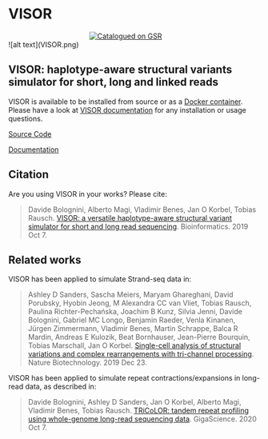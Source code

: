 # VISOR

<div style="width: 180px; margin: 0 auto;"><a href="https://surveillance.cancer.gov/genetic-simulation-resources/"><img src="https://surveillance.cancer.gov/genetic-simulation-resources/gsr/static/img/gsr_tile.jpg" alt="Catalogued on GSR" width="180" height="60" /></a></div>
![alt text](VISOR.png)

## VISOR: haplotype-aware structural variants simulator for short, long and linked reads

VISOR is available to be installed from source or as a [Docker container](https://hub.docker.com/r/davidebolo1993/visor).
Please have a look at [VISOR documentation](https://davidebolo1993.github.io/visordoc/) for any installation or usage questions.

[Source Code](https://github.com/davidebolo1993/VISOR/tree/master/VISOR)

[Documentation](https://davidebolo1993.github.io/visordoc/)

## Citation

Are you using VISOR in your works? Please cite:

> Davide Bolognini, Alberto Magi, Vladimir Benes, Jan O Korbel, Tobias Rausch. [VISOR: a versatile haplotype-aware structural variant simulator for short and long read sequencing](https://academic.oup.com/bioinformatics/article/doi/10.1093/bioinformatics/btz719/5582674/). Bioinformatics. 2019 Oct 7.

## Related works

VISOR has been applied to simulate Strand-seq data in:

> Ashley D Sanders, Sascha Meiers, Maryam Ghareghani, David Porubsky, Hyobin Jeong, M Alexandra CC van Vliet, Tobias Rausch, Paulina Richter-Pechańska, Joachim B Kunz, Silvia Jenni, Davide Bolognini, Gabriel MC Longo, Benjamin Raeder, Venla Kinanen, Jürgen Zimmermann, Vladimir Benes, Martin Schrappe, Balca R Mardin, Andreas E Kulozik, Beat Bornhauser, Jean-Pierre Bourquin, Tobias Marschall, Jan O Korbel. [Single-cell analysis of structural variations and complex rearrangements with tri-channel processing](https://www.nature.com/articles/s41587-019-0366-x). Nature Biotechnology. 2019 Dec 23.

VISOR has been applied to simulate repeat contractions/expansions in long-read data, as described in:

> Davide Bolognini, Ashley D Sanders, Jan O Korbel, Alberto Magi, Vladimir Benes, Tobias Rausch. [TRiCoLOR: tandem repeat profiling using whole-genome long-read sequencing data](https://academic.oup.com/gigascience/article/9/10/giaa101/5918863?searchresult=1). GigaScience. 2020 Oct 7.
